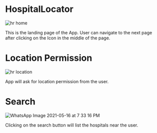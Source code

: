# HospitalLocator
![hr home](https://user-images.githubusercontent.com/49408862/119024946-43aa6800-b9c1-11eb-8aa0-c287fb1e2c11.jpg)

This is the landing page of the App. 
User can navigate to the next page after clicking on the Icon in the middle of the page.

# Location Permission
![hr location](https://user-images.githubusercontent.com/49408862/119026269-98021780-b9c2-11eb-9571-7d2663d7783f.jpg)

App will ask for location permission from the user.


# Search
![WhatsApp Image 2021-05-16 at 7 33 16 PM](https://user-images.githubusercontent.com/49408862/119028201-d00a5a00-b9c4-11eb-853c-fb40a1a09035.jpeg)

Clicking on the search button will list the hospitals near the user.
